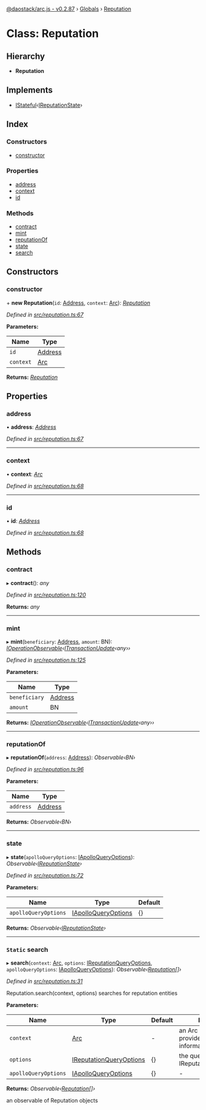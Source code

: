 [@daostack/arc.js - v0.2.87](../README.md) › [Globals](../globals.md) › [Reputation](reputation.md)

# Class: Reputation

## Hierarchy

* **Reputation**

## Implements

* [IStateful](../interfaces/istateful.md)‹[IReputationState](../interfaces/ireputationstate.md)›

## Index

### Constructors

* [constructor](reputation.md#constructor)

### Properties

* [address](reputation.md#address)
* [context](reputation.md#context)
* [id](reputation.md#id)

### Methods

* [contract](reputation.md#contract)
* [mint](reputation.md#mint)
* [reputationOf](reputation.md#reputationof)
* [state](reputation.md#state)
* [search](reputation.md#static-search)

## Constructors

###  constructor

\+ **new Reputation**(`id`: [Address](../globals.md#address), `context`: [Arc](arc.md)): *[Reputation](reputation.md)*

*Defined in [src/reputation.ts:67](https://github.com/daostack/alchemy-monorepo/blob/6a18bc5/packages/arc.js/src/reputation.ts#L67)*

**Parameters:**

Name | Type |
------ | ------ |
`id` | [Address](../globals.md#address) |
`context` | [Arc](arc.md) |

**Returns:** *[Reputation](reputation.md)*

## Properties

###  address

• **address**: *[Address](../globals.md#address)*

*Defined in [src/reputation.ts:67](https://github.com/daostack/alchemy-monorepo/blob/6a18bc5/packages/arc.js/src/reputation.ts#L67)*

___

###  context

• **context**: *[Arc](arc.md)*

*Defined in [src/reputation.ts:68](https://github.com/daostack/alchemy-monorepo/blob/6a18bc5/packages/arc.js/src/reputation.ts#L68)*

___

###  id

• **id**: *[Address](../globals.md#address)*

*Defined in [src/reputation.ts:68](https://github.com/daostack/alchemy-monorepo/blob/6a18bc5/packages/arc.js/src/reputation.ts#L68)*

## Methods

###  contract

▸ **contract**(): *any*

*Defined in [src/reputation.ts:120](https://github.com/daostack/alchemy-monorepo/blob/6a18bc5/packages/arc.js/src/reputation.ts#L120)*

**Returns:** *any*

___

###  mint

▸ **mint**(`beneficiary`: [Address](../globals.md#address), `amount`: BN): *[IOperationObservable](../interfaces/ioperationobservable.md)‹[ITransactionUpdate](../interfaces/itransactionupdate.md)‹any››*

*Defined in [src/reputation.ts:125](https://github.com/daostack/alchemy-monorepo/blob/6a18bc5/packages/arc.js/src/reputation.ts#L125)*

**Parameters:**

Name | Type |
------ | ------ |
`beneficiary` | [Address](../globals.md#address) |
`amount` | BN |

**Returns:** *[IOperationObservable](../interfaces/ioperationobservable.md)‹[ITransactionUpdate](../interfaces/itransactionupdate.md)‹any››*

___

###  reputationOf

▸ **reputationOf**(`address`: [Address](../globals.md#address)): *Observable‹BN›*

*Defined in [src/reputation.ts:96](https://github.com/daostack/alchemy-monorepo/blob/6a18bc5/packages/arc.js/src/reputation.ts#L96)*

**Parameters:**

Name | Type |
------ | ------ |
`address` | [Address](../globals.md#address) |

**Returns:** *Observable‹BN›*

___

###  state

▸ **state**(`apolloQueryOptions`: [IApolloQueryOptions](../interfaces/iapolloqueryoptions.md)): *Observable‹[IReputationState](../interfaces/ireputationstate.md)›*

*Defined in [src/reputation.ts:72](https://github.com/daostack/alchemy-monorepo/blob/6a18bc5/packages/arc.js/src/reputation.ts#L72)*

**Parameters:**

Name | Type | Default |
------ | ------ | ------ |
`apolloQueryOptions` | [IApolloQueryOptions](../interfaces/iapolloqueryoptions.md) |  {} |

**Returns:** *Observable‹[IReputationState](../interfaces/ireputationstate.md)›*

___

### `Static` search

▸ **search**(`context`: [Arc](arc.md), `options`: [IReputationQueryOptions](../interfaces/ireputationqueryoptions.md), `apolloQueryOptions`: [IApolloQueryOptions](../interfaces/iapolloqueryoptions.md)): *Observable‹[Reputation](reputation.md)[]›*

*Defined in [src/reputation.ts:31](https://github.com/daostack/alchemy-monorepo/blob/6a18bc5/packages/arc.js/src/reputation.ts#L31)*

Reputation.search(context, options) searches for reputation entities

**Parameters:**

Name | Type | Default | Description |
------ | ------ | ------ | ------ |
`context` | [Arc](arc.md) | - | an Arc instance that provides connection information |
`options` | [IReputationQueryOptions](../interfaces/ireputationqueryoptions.md) |  {} | the query options, cf. IReputationQueryOptions |
`apolloQueryOptions` | [IApolloQueryOptions](../interfaces/iapolloqueryoptions.md) |  {} | - |

**Returns:** *Observable‹[Reputation](reputation.md)[]›*

an observable of Reputation objects
